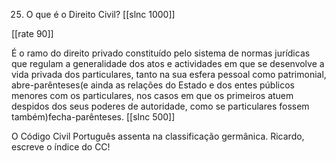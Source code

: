 25. O que é o Direito Civil?
[[slnc 1000]]

[[rate 90]]

É o ramo do direito privado constituído pelo sistema de normas jurídicas que regulam a generalidade dos atos e actividades em que se desenvolve a vida privada dos particulares, tanto na sua esfera pessoal como patrimonial, abre-parênteses(e ainda as relações do Estado e dos entes públicos menores com os particulares, nos casos em que os primeiros atuem despidos dos seus poderes de autoridade, como se particulares fossem também)fecha-parênteses.
[[slnc 500]]

O Código Civil Português assenta na classificação germânica.
Ricardo, escreve o índice do CC!
